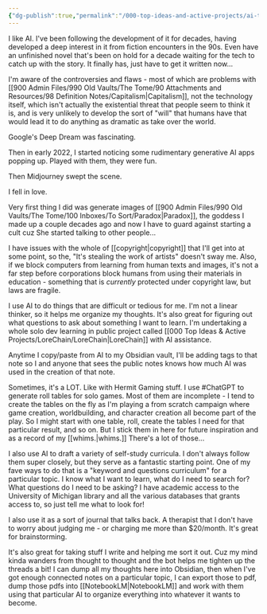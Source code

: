 ```yaml
---
{"dg-publish":true,"permalink":"/000-top-ideas-and-active-projects/ai-transparency/"}
---
```


I like AI.  I've been following the development of it for decades, having developed a deep interest in it from fiction encounters in the 90s.  Even have an unfinished novel that's been on hold for a decade waiting for the tech to catch up with the story.  It finally has, just have to get it written now...

I'm aware of the controversies and flaws - most of which are problems with  [[900 Admin Files/990 Old Vaults/The Tome/90 Attachments and Resources/98 Definition Notes/Capitalism\|Capitalism]], not the technology itself, which isn't actually the existential threat that people seem to think it is, and is very unlikely to develop the sort of "will" that humans have that would lead it to do anything as dramatic as take over the world.

Google's Deep Dream was fascinating.

Then in early 2022, I started noticing some rudimentary generative AI apps popping up.  Played with them, they were fun.

Then Midjourney swept the scene.

I fell in love.

Very first thing I did was generate images of [[900 Admin Files/990 Old Vaults/The Tome/100 Inboxes/To Sort/Paradox\|Paradox]], the goddess I made up a couple decades ago and now I have to guard against starting a cult cuz She started talking to other people... 

I have issues with the whole of [[copyright\|copyright]] that I'll get into at some point, so the, "It's stealing the work of artists" doesn't sway me.  Also, if we block computers from learning from human texts and images, it's not a far step before corporations block humans from using their materials in education - something that is *currently* protected under copyright law, but laws are fragile.

I use AI to do things that are difficult or tedious for me.  I'm not a linear thinker, so it helps me organize my thoughts.  It's also great for figuring out what questions to ask about something I want to learn.  I'm undertaking a whole solo dev learning in public project called [[000 Top Ideas & Active Projects/LoreChain/LoreChain\|LoreChain]] with AI assistance.

Anytime I copy/paste from AI to my Obsidian vault, I'll be adding tags to that note so I and anyone that sees the public notes knows how much AI was used in the creation of that note.

Sometimes, it's a LOT.  Like with Hermit Gaming stuff.  I use #ChatGPT to generate roll tables for solo games.  Most of them are incomplete - I tend to create the tables on the fly as I'm playing a from scratch campaign where game creation, worldbuilding, and character creation all become part of the play.  So I might start with one table, roll, create the tables I need for that particular result, and so on.   But I stick them in here for future inspiration and as a record of my [[whims.\|whims.]]  There's a lot of those... 

I also use AI to draft a variety of self-study curricula.  I don't always follow them super closely, but they serve as a fantastic starting point.  One of my fave ways to do that is a "keyword and questions curriculum" for a particular topic.  I know what I want to learn, what do I need to search for?  What questions do I need to be asking?  I have academic access to the University of Michigan library and all the various databases that grants access to, so just tell me what to look for!

I also use it as a sort of journal that talks back.  A therapist that I don't have to worry about judging me - or charging me more than $20/month.  It's great for brainstorming.

It's also great for taking stuff I write and helping me sort it out.  Cuz my mind kinda wanders from thought to thought and the bot helps me tighten up the threads a bit!  I can dump all my thoughts here into Obsidian, then when I've got enough connected notes on a particular topic, I can export those to pdf, dump those pdfs into [[NotebookLM\|NotebookLM]] and work with them using that particular AI to organize everything into whatever it wants to become.

